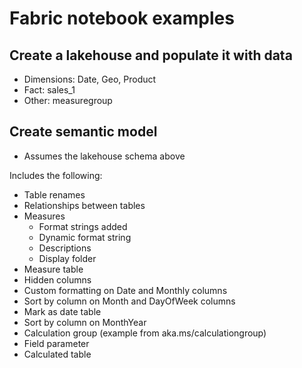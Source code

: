 # Fabric notebook examples

## Create a lakehouse and populate it with data

- Dimensions: Date, Geo, Product
- Fact: sales_1
- Other: measuregroup

## Create semantic model

- Assumes the lakehouse schema above

Includes the following:
- Table renames
- Relationships between tables
- Measures
    - Format strings added
    - Dynamic format string
    - Descriptions
    - Display folder
- Measure table
- Hidden columns
- Custom formatting on Date and Monthly columns
- Sort by column on Month and DayOfWeek columns
- Mark as date table
- Sort by column on MonthYear
- Calculation group (example from aka.ms/calculationgroup)
- Field parameter
- Calculated table
